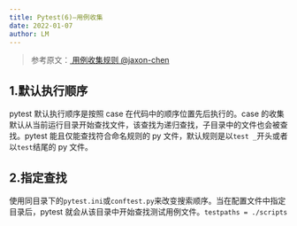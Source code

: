 ```yaml
---
title: Pytest(6)—用例收集
date: 2022-01-07
author: LM
---
```


> 参考原文：[ 用例收集规则 @jaxon-chen ](https://www.cnblogs.com/jaxon-chen/p/13204625.html)

## 1.默认执行顺序

pytest 默认执行顺序是按照 case 在代码中的顺序位置先后执行的。case 的收集默认从当前运行目录开始查找文件，该查找为递归查找，子目录中的文件也会被查找。pytest 能且仅能查找符合命名规则的 py 文件，默认规则是以`test _`开头或者以`test`结尾的 py 文件。

## 2.指定查找

使用同目录下的`pytest.ini`或`conftest.py`来改变搜索顺序。当在配置文件中指定目录后，pytest 就会从该目录中开始查找测试用例文件。`testpaths = ./scripts`  

